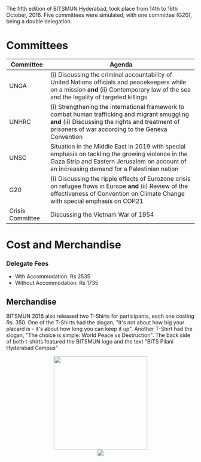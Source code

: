 <!-- TITLE: BITSMUN 2016 -->
<!-- SUBTITLE: The fifth edition of BITSMUN Hyderabad. -->

The fifth edition of BITSMUN Hyderabad, took place from 14th to 16th October, 2016. Five committees were simulated, with one committee (G20), being a double delegation. 
# Committees
<center>

| Committee | Agenda |
|--|--|
| UNGA | (i) Discussing the criminal accountability of United Nations officials and peacekeepers while on a mission **and** (ii) Contemporary law of the sea and the legality of targeted killings |
| UNHRC | (i) Strengthening the international framework to combat human trafficking and migrant smuggling **and** (ii) Discussing the rights and treatment of prisoners of war according to the Geneva Convention |
| UNSC | Situation in the Middle East in 2019 with special emphasis on tackling the growing violence in the Gaza Strip and Eastern Jerusalem on account of an increasing demand for a Palestinian nation |
| G20 |  (i) Discussing the ripple effects of Eurozone crisis on refugee flows in Europe **and** (ii) Review of the effectiveness of Convention on Climate Change with special emphasis on COP21 | 
| Crisis Committee | Discussing the Vietnam War of 1954 |

</center>

# Cost and Merchandise
### Delegate Fees
* Wth Accommodation: Rs 2535
* Without Accommodation: Rs 1735

## Merchandise

BITSMUN 2016 also released two T-Shirts for participants, each one costing Rs. 350. One of the T-Shirts had the slogan, "It's not about how big your placard is - it's about how long you can keep it up". Another T-Shirt had the slogan, "The choice is simple: World Peace vs Destruction". The back side of both t-shirts featured the BITSMUN logo and the text "BITS Pilani Hyderabad Campus" 

<center>
<img src="https://wiki.bits-hyd.org/uploads/bitsmun/bitsmun16-tshirt-1" width=250px>
</center>

<center>
<img src="https://wiki.bits-hyd.org/uploads/bitsmun/bitsmun16-tshirt-2" wisth=250px>
</center>